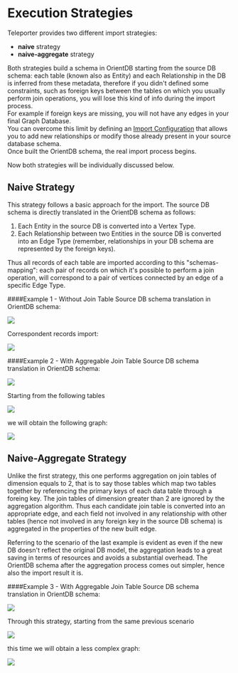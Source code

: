 
# Execution Strategies
Teleporter provides two different import strategies:
- **naive** strategy
- **naive-aggregate** strategy

Both strategies build a schema in OrientDB starting from the source DB schema: each table (known also as Entity) and each Relationship in the DB is inferred from these metadata, therefore if you didn't defined some constraints, such as foreign keys between the tables on which you usually perform join operations, you will lose this kind of info during the import process.  
For example if foreign keys are missing, you will not have any edges in your final Graph Database.  
You can overcome this limit by defining an [Import Configuration](Teleporter-Import-Configuration.md) that allows you to add new relationships or modify those already present in your source database schema.  
Once built the OrientDB schema, the real import process begins.

Now both strategies will be individually discussed below.

## Naive Strategy
This strategy follows a basic approach for the import. The source DB schema is directly translated in the OrientDB schema as follows:

1. Each Entity in the source DB is converted into a Vertex Type.
2. Each Relationship between two Entities in the source DB is converted into an Edge Type (remember, relationships in your DB schema are represented  by the foreign keys).

Thus all records of each table are imported according to this "schemas-mapping": each pair of records on which it's possible to perform a join operation, will correspond to a pair of vertices connected by an edge of a specific Edge Type.

####Example 1 - Without Join Table
Source DB schema translation in OrientDB schema:      

![](../images/teleporter-naive-strategy-schema1.png)   

Correspondent records import:      

![](../images/teleporter-strategies-example1.png)     

####Example 2 - With Aggregable Join Table
Source DB schema translation in OrientDB schema:      

![](../images/teleporter-naive-strategy-schema2.png)     

Starting from the following tables    

![](../images/teleporter-strategies-example2-tables.png)       

we will obtain the following graph:     

![](../images/teleporter-strategies-example2-not-aggr.png)     

## Naive-Aggregate Strategy
Unlike the first strategy, this one performs aggregation on join tables of dimension equals to 2, that is to say those tables which map two tables together by referencing the primary keys of each data table through a foreing key. The join tables of dimension greater than 2 are ignored by the aggregation algorithm.
Thus each candidate join table is converted into an appropriate edge, and each field not involved in any relationship with other tables (hence not involved in any foreign key in the source DB schema) is aggregated in the properties of the new built edge.

Referring to the scenario of the last example is evident as even if the new DB doesn't reflect the original DB model, the aggregation leads to a great saving in terms of resources and avoids a substantial overhead. The OrientDB schema after the aggregation process comes out simpler, hence also the import result it is.    
     
####Example 3 - With Aggregable Join Table
Source DB schema translation in OrientDB schema:       

![](../images/teleporter-naive-aggr-strategy-schema3.png)    

Through this strategy, starting from the same previous scenario      

![](../images/teleporter-strategies-example2-tables.png)   

this time we will obtain a less complex graph:      

![](../images/teleporter-strategies-example2-aggr.png)
